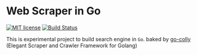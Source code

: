 # Web Scraper in Go 

[![MIT license](https://img.shields.io/badge/License-MIT-blue.svg)](https://lbesson.mit-license.org/)
[![Build Status](https://travis-ci.com/atthakorn/search-engine.svg?branch=master)](https://travis-ci.com/atthakorn/search-engine) 


This is experimental project to build search engine in `Go`. baked by [go-colly](https://github.com/gocolly/colly) (Elegant Scraper and Crawler Framework for Golang) 


 
